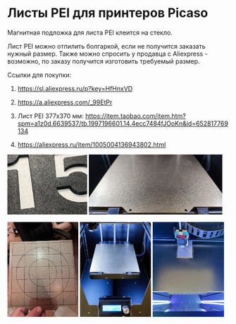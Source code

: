 # Листы PEI для принтеров Picaso

Магнитная подложка для листа PEI клеится на стекло.

Лист PEI можно отпилить болгаркой, если не получится заказать нужный размер. Также можно спросить у продавца с Aliexpress - возможно, по заказу получится изготовить требуемый размер.

Ссылки для покупки:

1. https://sl.aliexpress.ru/p?key=HfHnxVD

2. https://a.aliexpress.com/_99EtPr

3. Лист PEI 377x370 мм: https://item.taobao.com/item.htm?spm=a1z0d.6639537/tb.1997196601.14.4ecc7484fJOoKn&id=652817769134

4. https://aliexpress.ru/item/1005004136943802.html

<p float="left">
  <img src="./img/PEI_0.jpg" width="36%" title="PEI_0"/>
  <img src="./img/PEI_1.jpg" width="60%" title="PEI_1"/>
</p>

<p float="left">
  <img src="./img/PEI_2.jpg" width="32%" title="PEI_2"/>
  <img src="./img/PEI_3.jpg" width="32%" title="PEI_3"/>
  <img src="./img/PEI_4.jpg" width="32%" title="PEI_4"/>
</p>
